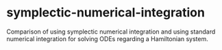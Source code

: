# symplectic-numerical-integration
Comparison of using symplectic numerical integration and using standard numerical integration for solving ODEs regarding a Hamiltonian system.
